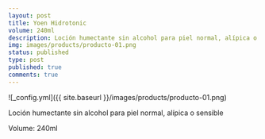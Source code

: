 ```yaml
---
layout: post
title: Yoen Hidrotonic
volume: 240ml
description: Loción humectante sin alcohol para piel normal, alípica o sensible
img: images/products/producto-01.png
status: published
type: post
published: true
comments: true
---
```

![_config.yml]({{ site.baseurl }}/images/products/producto-01.png)

Loción humectante sin alcohol para piel normal, alípica o sensible

Volume: 240ml

